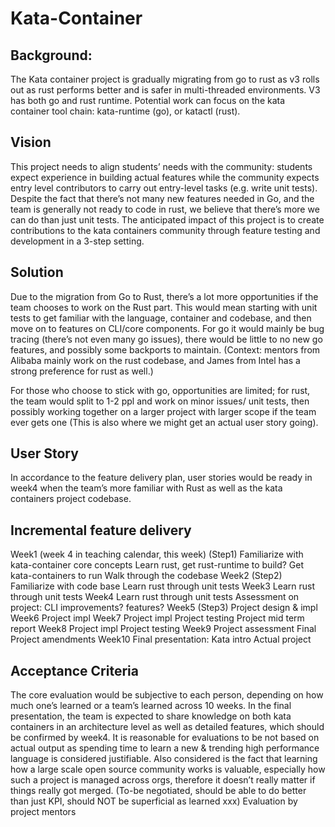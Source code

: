 # Kata-Container

## Background: 
The Kata container project is gradually migrating from go to rust as v3 rolls out as rust performs better and is safer in multi-threaded environments. V3 has both go and rust runtime. Potential work can focus on the kata container tool chain: kata-runtime (go), or katactl (rust).  

## Vision
This project needs to align students’ needs with the community: students expect experience in building actual features while the community expects entry level contributors to carry out entry-level tasks (e.g. write unit tests). Despite the fact that there’s not many new features needed in Go, and the team is generally not ready to code in rust, we believe that there’s more we can do than just unit tests. The anticipated impact of this project is to create contributions to the kata containers community through feature testing and development in a 3-step setting.  

## Solution
Due to the migration from Go to Rust, there’s a lot more opportunities if the team chooses to work on the Rust part. This would mean starting with unit tests to get familiar with the language, container and codebase, and then move on to features on CLI/core components. For go it would mainly be bug tracing (there’s not even many go issues), there would be little to no new go features, and possibly some backports to maintain.
 (Context: mentors from Alibaba mainly work on the rust codebase, and James from Intel has a strong preference for rust as well.)

For those who choose to stick with go, opportunities are limited; for rust, the team would split to 1-2 ppl and work on minor issues/ unit tests, then possibly working together on a larger project with larger scope if the team ever gets one (This is also where we might get an actual user story going).  

## User Story
In accordance to the feature delivery plan, user stories would be ready in week4 when the team’s more familiar with Rust as well as the kata containers project codebase.  

## Incremental feature delivery
Week1 (week 4 in teaching calendar, this week) (Step1)
Familiarize with kata-container core concepts
Learn rust, get rust-runtime to build?
Get kata-containers to run
Walk through the codebase
Week2 (Step2)
Familiarize with code base
Learn rust through unit tests
Week3
Learn rust through unit tests
Week4
Learn rust through unit tests
Assessment on project: 
CLI improvements?
features?
Week5 (Step3)
Project design & impl
Week6
Project impl
Week7
Project impl
Project testing
Project mid term report
Week8
Project impl
Project testing
Week9
Project assessment
Final Project amendments
Week10
Final presentation:
Kata intro
Actual project  

## Acceptance Criteria
The core evaluation would be subjective to each person,  depending on how much one’s learned or a team’s learned across 10 weeks. In the final presentation, the team is expected to share knowledge on both kata containers in an architecture level as well as detailed features, which should be confirmed by week4. It is reasonable for evaluations to be not based on actual output as spending time to learn a new & trending high performance language is considered justifiable. Also considered is the fact that learning how a large scale open source community works is valuable, especially how such a project is managed across orgs, therefore it doesn’t really matter if things really got merged.
(To-be negotiated, should be able to do better than just KPI, should NOT be superficial as learned xxx)
Evaluation by project mentors

